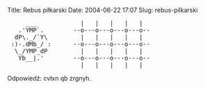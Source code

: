 Title: Rebus piłkarski
Date: 2004-06-22 17:07
Slug: rebus-pilkarski

<pre>
     ___            |   |   |   |   |
   .'YMP`.        --o---o---o---o---o--
  dP\._/`Y\         |   |   |   |   |
 :)-.dMb_/ :      --o---o---o---o---o--
  \_/YMP_dP         |   |   |   |   |
   Yb__|.'        --o---o---o---o---o--
                    |   |   |   |   |
</pre>

Odpowiedź: cvłxn qb zrgnyh.
